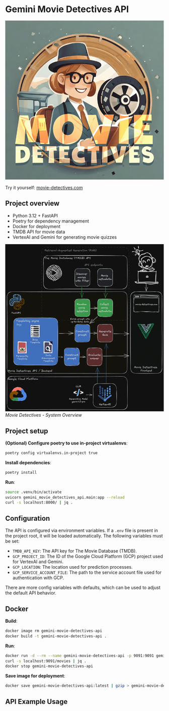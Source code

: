 # Gemini Movie Detectives API

![logo](doc/logo.png)

Try it yourself: [movie-detectives.com](https://movie-detectives.com/)

## Project overview

* Python 3.12 + FastAPI
* Poetry for dependency management
* Docker for deployment
* TMDB API for movie data
* VertexAI and Gemini for generating movie quizzes

![system overview](doc/system-overview.png)
*Movie Detectives - System Overview*

## Project setup

**(Optional) Configure poetry to use in-project virtualenvs**:
```sh
poetry config virtualenvs.in-project true
```

**Install dependencies**:
```sh
poetry install
```

**Run**:
```sh
source .venv/bin/activate
uvicorn gemini_movie_detectives_api.main:app --reload
curl -s localhost:8000/ | jq .
```

## Configuration

The API is configured via environment variables. If a `.env` file is present in the project root, it will be loaded
automatically. The following variables must be set:

* `TMDB_API_KEY`: The API key for The Movie Database (TMDB).
* `GCP_PROJECT_ID`: The ID of the Google Cloud Platform (GCP) project used for VertexAI and Gemini.
* `GCP_LOCATION`: The location used for prediction processes.
* `GCP_SERVICE_ACCOUNT_FILE`: The path to the service account file used for authentication with GCP.

There are more config variables with defaults, which can be used to adjust the default API behavior.

## Docker

**Build**:
```sh
docker image rm gemini-movie-detectives-api
docker build -t gemini-movie-detectives-api .
```

**Run**:
```sh
docker run -d --rm --name gemini-movie-detectives-api -p 9091:9091 gemini-movie-detectives-api
curl -s localhost:9091/movies | jq .
docker stop gemini-movie-detectives-api
```

**Save image for deployment**:
```sh
docker save gemini-movie-detectives-api:latest | gzip > gemini-movie-detectives-api_latest.tar.gz
```

## API Example Usage
